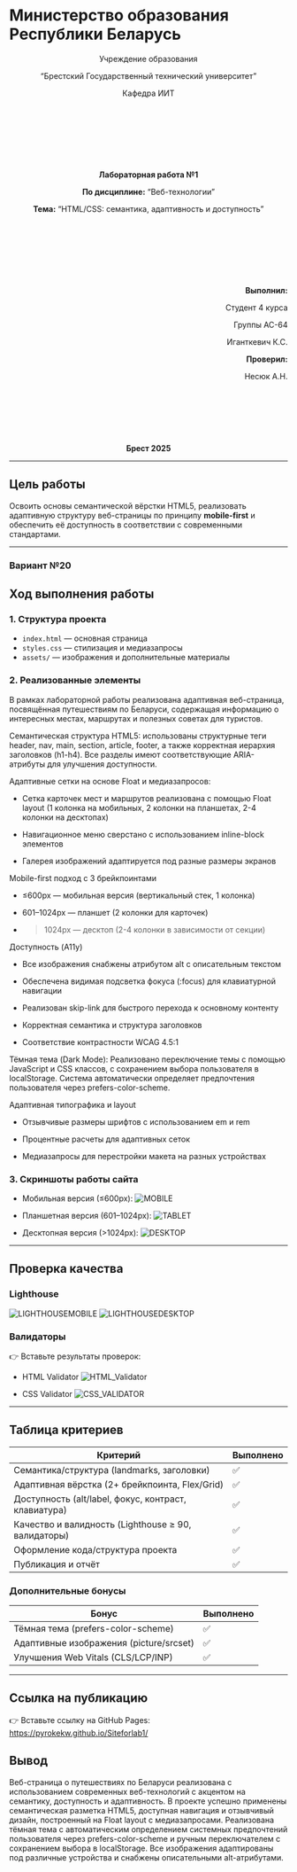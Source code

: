 # Министерство образования Республики Беларусь

<p align="center">Учреждение образования</p>
<p align="center">“Брестский Государственный технический университет”</p>
<p align="center">Кафедра ИИТ</p>
<br><br><br><br><br><br>
<p align="center"><strong>Лабораторная работа №1</strong></p>
<p align="center"><strong>По дисциплине:</strong> “Веб-технологии”</p>
<p align="center"><strong>Тема:</strong> “HTML/CSS: семантика, адаптивность и доступность”</p>
<br><br><br><br><br><br>
<p align="right"><strong>Выполнил:</strong></p>
<p align="right">Студент 4 курса</p>
<p align="right">Группы АС-64</p>
<p align="right">Иганткевич К.С.</p>
<p align="right"><strong>Проверил:</strong></p>
<p align="right">Несюк А.Н.</p>
<br><br><br><br><br>
<p align="center"><strong>Брест 2025</strong></p>

---

## Цель работы

Освоить основы семантической вёрстки HTML5, реализовать адаптивную структуру веб-страницы по принципу **mobile-first** и обеспечить её доступность в соответствии с современными стандартами.

---

### Вариант №20

## Ход выполнения работы

### 1. Структура проекта

- `index.html` — основная страница
- `styles.css` — стилизация и медиазапросы
- `assets/` — изображения и дополнительные материалы

### 2. Реализованные элементы

В рамках лабораторной работы реализована адаптивная веб-страница, посвящённая путешествиям по Беларуси, содержащая информацию о интересных местах, маршрутах и полезных советах для туристов.

Семантическая структура HTML5:
использованы структурные теги header, nav, main, section, article, footer, а также корректная иерархия заголовков (h1-h4). Все разделы имеют соответствующие ARIA-атрибуты для улучшения доступности.

Адаптивные сетки на основе Float и медиазапросов:
- Сетка карточек мест и маршрутов реализована с помощью Float layout (1 колонка на мобильных, 2 колонки на планшетах, 2-4 колонки на десктопах)

- Навигационное меню сверстано с использованием inline-block элементов

- Галерея изображений адаптируется под разные размеры экранов

Mobile-first подход с 3 брейкпоинтами
- ≤600px — мобильная версия (вертикальный стек, 1 колонка)

- 601–1024px — планшет (2 колонки для карточек)

- >1024px — десктоп (2-4 колонки в зависимости от секции)

Доступность (A11y)
- Все изображения снабжены атрибутом alt с описательным текстом

- Обеспечена видимая подсветка фокуса (:focus) для клавиатурной навигации

- Реализован skip-link для быстрого перехода к основному контенту

- Корректная семантика и структура заголовков

- Соответствие контрастности WCAG 4.5:1

Тёмная тема (Dark Mode):
Реализовано переключение темы с помощью JavaScript и CSS классов, с сохранением выбора пользователя в localStorage. Система автоматически определяет предпочтения пользователя через prefers-color-scheme.

Адаптивная типографика и layout
- Отзывчивые размеры шрифтов с использованием em и rem

- Процентные расчеты для адаптивных сеток

- Медиазапросы для перестройки макета на разных устройствах

### 3. Скриншоты работы сайта

- Мобильная версия (≤600px):
![MOBILE](img/iphone12.jpg)

- Планшетная версия (601–1024px):
![TABLET](img/ipadair.jpg)

- Десктопная версия (>1024px):
![DESKTOP](img/desktop.jpg)

---

## Проверка качества

### Lighthouse

![LIGHTHOUSEMOBILE](img/lighthousemobile.jpg)
![LIGHTHOUSEDESKTOP](img/lighthousedesktop.jpg)

### Валидаторы

👉 Вставьте результаты проверок:

- HTML Validator
![HTML_Validator](img/htmlvalidation.jpg)

- CSS Validator
![CSS_VALIDATOR](img/validatecss.jpg)

---

## Таблица критериев

| Критерий                                | Выполнено |
|------------------------------------------|-----------|
| Семантика/структура (landmarks, заголовки) | ✅|
| Адаптивная вёрстка (2+ брейкпоинта, Flex/Grid) | ✅|
| Доступность (alt/label, фокус, контраст, клавиатура) | ✅ |
| Качество и валидность (Lighthouse ≥ 90, валидаторы) | ✅ |
| Оформление кода/структура проекта        | ✅ |
| Публикация и отчёт                       | ✅ |

### Дополнительные бонусы

| Бонус                                     | Выполнено |
|-------------------------------------------|-----------|
| Тёмная тема (prefers-color-scheme)        | ✅ |
| Адаптивные изображения (picture/srcset)   | ✅ |
| Улучшения Web Vitals (CLS/LCP/INP)        | ✅ |

---

## Ссылка на публикацию

👉 Вставьте ссылку на GitHub Pages: https://pyrokekw.github.io/Siteforlab1/

## Вывод

Веб-страница о путешествиях по Беларуси реализована с использованием современных веб-технологий с акцентом на семантику, доступность и адаптивность. В проекте успешно применены семантическая разметка HTML5, доступная навигация и отзывчивый дизайн, построенный на Float layout с медиазапросами.
Реализована тёмная тема с автоматическим определением системных предпочтений пользователя через prefers-color-scheme и ручным переключателем с сохранением выбора в localStorage. Все изображения адаптированы под различные устройства и снабжены описательными alt-атрибутами.